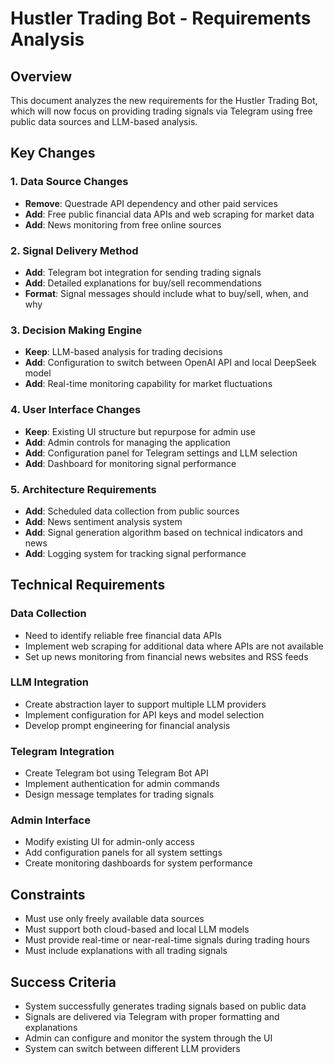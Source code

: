 # Hustler Trading Bot - Requirements Analysis

## Overview
This document analyzes the new requirements for the Hustler Trading Bot, which will now focus on providing trading signals via Telegram using free public data sources and LLM-based analysis.

## Key Changes

### 1. Data Source Changes
- **Remove**: Questrade API dependency and other paid services
- **Add**: Free public financial data APIs and web scraping for market data
- **Add**: News monitoring from free online sources

### 2. Signal Delivery Method
- **Add**: Telegram bot integration for sending trading signals
- **Add**: Detailed explanations for buy/sell recommendations
- **Format**: Signal messages should include what to buy/sell, when, and why

### 3. Decision Making Engine
- **Keep**: LLM-based analysis for trading decisions
- **Add**: Configuration to switch between OpenAI API and local DeepSeek model
- **Add**: Real-time monitoring capability for market fluctuations

### 4. User Interface Changes
- **Keep**: Existing UI structure but repurpose for admin use
- **Add**: Admin controls for managing the application
- **Add**: Configuration panel for Telegram settings and LLM selection
- **Add**: Dashboard for monitoring signal performance

### 5. Architecture Requirements
- **Add**: Scheduled data collection from public sources
- **Add**: News sentiment analysis system
- **Add**: Signal generation algorithm based on technical indicators and news
- **Add**: Logging system for tracking signal performance

## Technical Requirements

### Data Collection
- Need to identify reliable free financial data APIs
- Implement web scraping for additional data where APIs are not available
- Set up news monitoring from financial news websites and RSS feeds

### LLM Integration
- Create abstraction layer to support multiple LLM providers
- Implement configuration for API keys and model selection
- Develop prompt engineering for financial analysis

### Telegram Integration
- Create Telegram bot using Telegram Bot API
- Implement authentication for admin commands
- Design message templates for trading signals

### Admin Interface
- Modify existing UI for admin-only access
- Add configuration panels for all system settings
- Create monitoring dashboards for system performance

## Constraints
- Must use only freely available data sources
- Must support both cloud-based and local LLM models
- Must provide real-time or near-real-time signals during trading hours
- Must include explanations with all trading signals

## Success Criteria
- System successfully generates trading signals based on public data
- Signals are delivered via Telegram with proper formatting and explanations
- Admin can configure and monitor the system through the UI
- System can switch between different LLM providers

